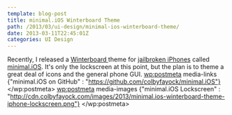 ```yaml
---
template: blog-post
title: minimal.iOS Winterboard Theme
path: /2013/03/ui-design/minimal-ios-winterboard-theme/
date: 2013-03-11T22:45:01Z
categories: UI Design
---
```

Recently, I released a <a title="iPhone Theming on WinterBoard" href="http://www.saurik.com/id/9">Winterboard </a>theme for <a title="evasi0n - iOS 6.0-6.1.2 Jailbreak" href="http://evasi0n.com/">jailbroken iPhones</a> called <a title="minimal.iOS on GitHub" href="https://github.com/colbyfayock/minimal.iOS">minimal.iOS</a>. It's only the lockscreen at this point, but the plan is to theme a great deal of icons and the general phone GUI.
        <wp:postmeta>
            media-links
            {"minimal.iOS on GitHub" : "https://github.com/colbyfayock/minimal.iOS"}
        </wp:postmeta>
        <wp:postmeta>
            media-images
            {"minimal.iOS Lockscreen" : "http://cdn.colbyfayock.com/images/2013/minimal.ios-winterboard-theme-iphone-lockscreen.png"}
        </wp:postmeta>
    </item>